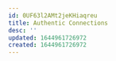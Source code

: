 ```yaml
---
id: 0UF63l2AMt2jeKHiaqreu
title: Authentic Connections
desc: ''
updated: 1644961726972
created: 1644961726972
---
```



